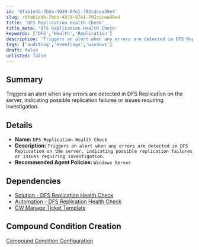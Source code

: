 ```yaml
---
id: '0fab1e4b-7bbb-4939-87e1-792cdcea49e4'
slug: /0fab1e4b-7bbb-4939-87e1-792cdcea49e4
title: 'DFS Replication Health Check'
title_meta: 'DFS Replication Health Check'
keywords: ['DFS','Health','Replication']
description: 'Triggers an alert when any errors are detected in DFS Replication on the server, indicating possible replication failures or issues requiring investigation.'
tags: ['auditing','eventlogs','windows']
draft: false
unlisted: false
---
```


## Summary
Triggers an alert when any errors are detected in DFS Replication on the server, indicating possible replication failures or issues requiring investigation.

## Details

- **Name:** `DFS Replication Health Check`
- **Description:** `Triggers an alert when any errors are detected in DFS Replication on the server, indicating possible replication failures or issues requiring investigation.`
- **Recommended Agent Policies:** `Windows Server`

## Dependencies
- [Solution - DFS Replication Health Check](/docs/9fd6046b-e670-4204-b140-b84c268aefe7)
- [Automation - DFS Replication Health Check](/docs/6ef623c1-b1aa-4019-9f1e-70ca04694a56)
- [CW Manage Ticket Template](/docs/6e35ca8b-0400-40ec-b33b-d5f642979258)

## Compound Condition Creation 

[Compound Condition Configuration](https://github.com/ProVal-Tech/ninjarmm/blob/main/compound-conditions/dfs-replication-health-check.toml)
